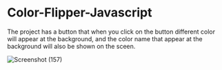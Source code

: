 # Color-Flipper-Javascript


The project has a button that when you click on the button different color will appear at the background, and the color name that appear at the background will also be shown on the sceen.




![Screenshot (157)](https://user-images.githubusercontent.com/88320958/200160530-5d52d303-4bf0-4708-9d6e-cc1ad217028d.png)
